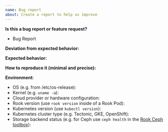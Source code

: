 ```yaml
---
name: Bug report
about: Create a report to help us improve
---
```

<!-- **Are you in the right place?**
1. For issues or feature requests, please create an issue in this repository.
2. For general technical and non-technical questions, we are happy to help you on our [Rook.io Slack](https://Rook-io.slack.com).
3. Did you already search the existing open issues for anything similar? -->

**Is this a bug report or feature request?**
* Bug Report

**Deviation from expected behavior:**

**Expected behavior:**

**How to reproduce it (minimal and precise):**
<!-- Please let us know any circumstances for reproduction of your bug. -->

**Environment**:
* OS (e.g. from /etc/os-release):
* Kernel (e.g. `uname -a`):
* Cloud provider or hardware configuration:
* Rook version (use `rook version` inside of a Rook Pod):
* Kubernetes version (use `kubectl version`):
* Kubernetes cluster type (e.g. Tectonic, GKE, OpenShift):
* Storage backend status (e.g. for Ceph use `ceph health` in the [Rook Ceph toolbox](https://rook.io/docs/Rook/master/toolbox.html)):
